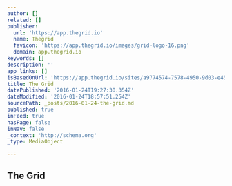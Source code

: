 ```yaml
---
author: []
related: []
publisher:
  url: 'https://app.thegrid.io'
  name: Thegrid
  favicon: 'https://app.thegrid.io/images/grid-logo-16.png'
  domain: app.thegrid.io
keywords: []
description: ''
app_links: []
isBasedOnUrl: 'https://app.thegrid.io/sites/a9774574-7578-4950-9d03-e45be1346ef5'
title: The Grid
datePublished: '2016-01-24T19:27:30.354Z'
dateModified: '2016-01-24T18:57:51.254Z'
sourcePath: _posts/2016-01-24-the-grid.md
published: true
inFeed: true
hasPage: false
inNav: false
_context: 'http://schema.org'
_type: MediaObject

---
```

<article style=""><h1>The Grid</h1><p></p></article>